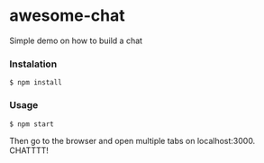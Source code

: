 # awesome-chat
Simple demo on how to build a chat

### Instalation
```$ npm install ```

### Usage
```$ npm start ```

Then go to the browser and open multiple tabs on localhost:3000.
CHATTTT!
